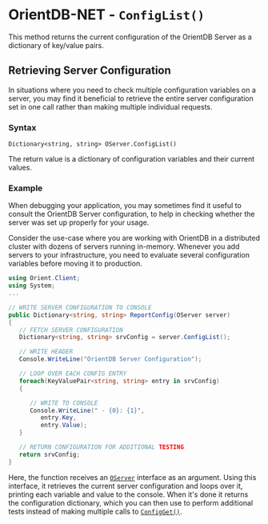 
# OrientDB-NET - `ConfigList()`

This method returns the current configuration of the OrientDB Server as a dictionary of key/value pairs.

## Retrieving Server Configuration

In situations where you need to check multiple configuration variables on a server, you may find it beneficial to retrieve the entire server configuration set in one call rather than making multiple individual requests.

### Syntax

```
Dictionary<string, string> OServer.ConfigList()
```

The return value is a dictionary of configuration variables and their current values.

### Example

When debugging your application, you may sometimes find it useful to consult the OrientDB Server configuration, to help in checking whether the server was set up properly for your usage.


Consider the use-case where you are working with OrientDB in a distributed cluster with dozens of servers running in-memory.  Whenever you add servers to your infrastructure, you need to evaluate several configuration variables before moving it to production.

```csharp
using Orient.Client;
using System;
...

// WRITE SERVER CONFIGURATION TO CONSOLE
public Dictionary<string, string> ReportConfig(OServer server)
{
   // FETCH SERVER CONFIGURATION
   Dictionary<string, string> srvConfig = server.ConfigList();

   // WRITE HEADER
   Console.WriteLine("OrientDB Server Configuration");

   // LOOP OVER EACH CONFIG ENTRY
   foreach(KeyValuePair<string, string> entry in srvConfig)
   {

      // WRITE TO CONSOLE
      Console.WriteLine(" - {0}: {1}",
         entry.Key,
         entry.Value);
   }

   // RETURN CONFIGURATION FOR ADDITIONAL TESTING
   return srvConfig; 
}
```

Here, the function receives an [`OServer`](NET-Server.md) interface as an argument.  Using this interface, it retrieves the current server configuration and loops over it, printing each variable and value to the console.  When it's done it returns the configuration dictionary, which you can then use to perform additional tests instead of making multiple calls to [`ConfigGet()`](NET-Server-ConfigGet.md).

